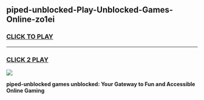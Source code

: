 
## piped-unblocked-Play-Unblocked-Games-Online-zo1ei
<h3>
<a href="https://premium76.site?title=piped-unblocked&ref=25A">CLICK TO PLAY</a></h3>
<hr>

<h3>
<a href="https://premium76.site?title=piped-unblocked&ref=25A">CLICK 2 PLAY</a>
  
</h3>

<a href="https://premium76.site?title=piped-unblocked&ref=25A"><img src="https://clearcache.store/games.png"></a>


**piped-unblocked games unblocked: Your Gateway to Fun and Accessible Online Gaming**
